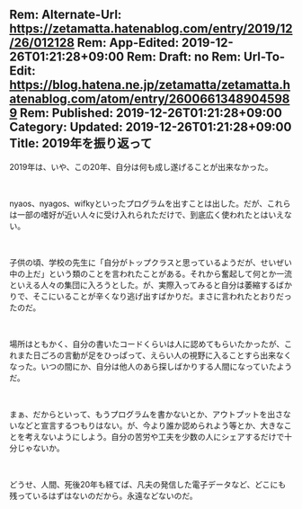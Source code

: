 Rem: Alternate-Url: https://zetamatta.hatenablog.com/entry/2019/12/26/012128
Rem: App-Edited: 2019-12-26T01:21:28+09:00
Rem: Draft: no
Rem: Url-To-Edit: https://blog.hatena.ne.jp/zetamatta/zetamatta.hatenablog.com/atom/entry/26006613489045989
Rem: Published: 2019-12-26T01:21:28+09:00
Category:
Updated: 2019-12-26T01:21:28+09:00
Title: 2019年を振り返って
---
<p>2019年は、いや、この20年、自分は何も成し遂げることが出来なかった。</p>
<p> </p>
<p>nyaos、nyagos、wifkyといったプログラムを出すことは出した。だが、これらは一部の嗜好が近い人々に受け入れられただけで、到底広く使われたとはいえない。</p>
<p> </p>
<p>子供の頃、学校の先生に「自分がトップクラスと思っているようだが、せいぜい中の上だ」という類のことを言われたことがある。それから奮起して何とか一流といえる人々の集団に入ろうとした。が、実際入ってみると自分は萎縮するばかりで、そこにいることが辛くなり逃げ出すばかりだ。まさに言われたとおりだったのだ。</p>
<p> </p>
<p>場所はともかく、自分の書いたコードくらいは人に認めてもらいたかったが、これまた日ごろの言動が足をひっぱって、えらい人の視野に入ることすら出来なくなった。いつの間にか、自分は他人のあら探しばかりする人間になっていたようだ。</p>
<p> </p>
<p>まぁ、だからといって、もうプログラムを書かないとか、アウトプットを出さないなどと宣言するつもりはない。が、今より誰か認められよう等とか、大きなことを考えないようにしよう。自分の苦労や工夫を少数の人にシェアするだけで十分じゃないか。</p>
<p> </p>
<p>どうせ、人間、死後20年も経てば、凡夫の発信した電子データなど、どこにも残っているはずはないのだから。永遠などないのだ。</p>
<p> </p>
<p> </p>
